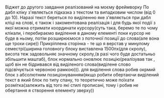 Віджет до другого завдання реалізований на моєму фреймворку
По дабл кліку з'являється підказка з текстом та випадковим числом (від 0 до 10).
Наразі текст береться по виділенню яке з'являється при дабл кліці на слові, є також і закоментована реалізація і для будь якої події з якої можна отримати координати курсору(суть така, беремо те по чому клікали, і перебираємо виділення в даному елементі поки курсор не буде в ньому, потім розширюємося з поточної позиції до слова(але вона ще трохи сире))
Прикріплена сторінка - те що я верстав у минулому семестрі(ширина головногу блоку виставлена 1500пх(для скролу), висота теж задовольняє значному скролу,(в разі чого буде достатьньо збільшити маштаб), блок нормально оновлює позицію(реалізував так , щоб він не бідривався від виділеного слова(виділене слово підсвічується червоною рамкою))).
для виділення слова робив окрмий блок з абсолютним позиціонуванням(якщо робити обертаючи виділений текст в який блок по типу спану, то теоретично може поїхати розмітка(залежить від того які стилі прописані, тому і робив не обертання я створення елементу зверху))
